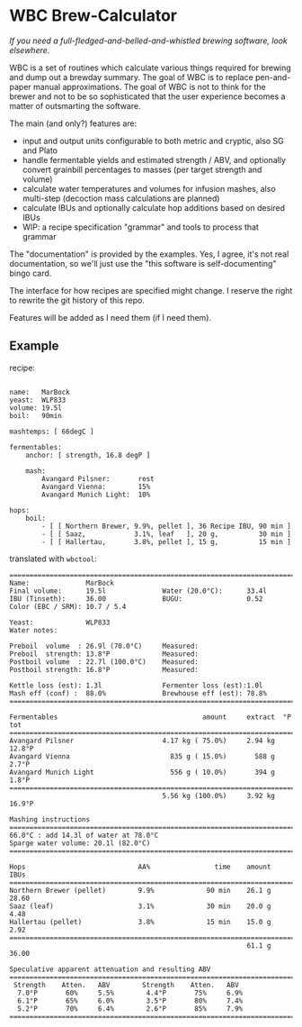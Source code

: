WBC Brew-Calculator
===================

_If you need a full-fledged-and-belled-and-whistled brewing software,
look elsewhere._

WBC is a set of routines which calculate various things required for
brewing and dump out a brewday summary.  The goal of WBC is to replace
pen-and-paper manual approximations.  The goal of WBC is not to think
for the brewer and not to be so sophisticated that the user experience
becomes a matter of outsmarting the software.

The main (and only?) features are:

  * input and output units configurable to both metric and cryptic,
    also SG and Plato
  * handle fermentable yields and estimated strength / ABV, and
    optionally convert grainbill percentages to masses (per target
    strength and volume)
  * calculate water temperatures and volumes for infusion mashes,
    also multi-step (decoction mass calculations are planned)
  * calculate IBUs and optionally calculate hop additions based on
    desired IBUs
  * WIP: a recipe specification "grammar" and tools to process
    that grammar

The "documentation" is provided by the examples.  Yes, I agree,
it's not real documentation, so we'll just use the "this software is
self-documenting" bingo card.

The interface for how recipes are specified might change.  I reserve
the right to rewrite the git history of this repo.

Features will be added as I need them (if I need them).

Example
-------
<!-- BEGIN EXAMPLE -->
recipe:
```

name:   MarBock
yeast:  WLP833
volume: 19.5l
boil:   90min

mashtemps: [ 66degC ]

fermentables:
    anchor: [ strength, 16.8 degP ]

    mash:
        Avangard Pilsner:       rest
        Avangard Vienna:        15%
        Avangard Munich Light:  10%

hops:
    boil:
        - [ [ Northern Brewer, 9.9%, pellet ], 36 Recipe IBU, 90 min ]
        - [ [ Saaz,            3.1%, leaf   ], 20 g,          30 min ]
        - [ [ Hallertau,       3.8%, pellet ], 15 g,          15 min ]
```

translated with `wbctool`:

```
==============================================================================
Name:              MarBock
Final volume:      19.5l              Water (20.0°C):      33.4l              
IBU (Tinseth):     36.00              BUGU:                0.52               
Color (EBC / SRM): 10.7 / 5.4

Yeast:             WLP833
Water notes:       

Preboil  volume  : 26.9l (70.0°C)     Measured:                               
Preboil  strength: 13.8°P             Measured:                               
Postboil volume  : 22.7l (100.0°C)    Measured:                               
Postboil strength: 16.8°P             Measured:                               

Kettle loss (est): 1.3l               Fermenter loss (est):1.0l               
Mash eff (conf) :  88.0%              Brewhouse eff (est): 78.8%              
==============================================================================

Fermentables                                    amount     extract  °P tot
==============================================================================
Avangard Pilsner                      4.17 kg ( 75.0%)     2.94 kg  12.8°P
Avangard Vienna                         835 g ( 15.0%)       588 g   2.7°P
Avangard Munich Light                   556 g ( 10.0%)       394 g   1.8°P
==============================================================================
                                      5.56 kg (100.0%)     3.92 kg  16.9°P

Mashing instructions
==============================================================================
66.0°C : add 14.3l of water at 78.0°C
Sparge water volume: 20.1l (82.0°C)
==============================================================================

Hops                            AA%                time    amount     IBUs
==============================================================================
Northern Brewer (pellet)        9.9%             90 min    26.1 g    28.60
Saaz (leaf)                     3.1%             30 min    20.0 g     4.48
Hallertau (pellet)              3.8%             15 min    15.0 g     2.92
==============================================================================
                                                           61.1 g    36.00

Speculative apparent attenuation and resulting ABV
==============================================================================
 Strength    Atten.   ABV        Strength    Atten.   ABV       
  7.0°P       60%     5.5%        4.4°P       75%     6.9%      
  6.1°P       65%     6.0%        3.5°P       80%     7.4%      
  5.2°P       70%     6.4%        2.6°P       85%     7.9%      
==============================================================================

```
